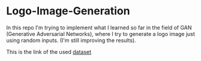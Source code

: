 # Logo-Image-Generation

In this repo I'm trying to implement what I learned so far in the field of GAN (Generative Adversarial Networks), where I try to generate a logo image just using random inputs. (I'm still improving the results).

This is the link of the used <a href="https://www.mediafire.com/file/8tofxz1hie67m9q/dataset.rar/file">dataset</a> 

